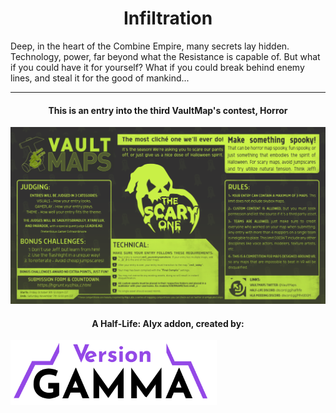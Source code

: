 <h1 align="center">Infiltration</h1>

Deep, in the heart of the Combine Empire, many secrets lay hidden. Technology, power, far beyond what the Resistance is capable of. But what if you could have it for yourself? What if you could break behind enemy lines, and steal it for the good of mankind...

---
<h4 align="center">This is an entry into the third VaultMap's contest, Horror</h4>

![compcard](docs/compcard.png)

<h4 align="center">A Half-Life: Alyx addon, created by:</h4>

<img align="center" width="330" src="docs/logo.png"></img>

